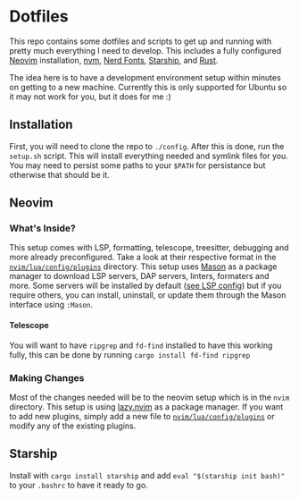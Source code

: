 # Dotfiles

This repo contains some dotfiles and scripts to get up and running with pretty
much everything I need to develop. This includes a fully configured
[Neovim](https://neovim.io/) installation, [nvm](https://github.com/nvm-sh/nvm),
[Nerd Fonts](https://www.nerdfonts.com/), [Starship](https://starship.rs), and
[Rust](https://www.rust-lang.org/).

The idea here is to have a development environment setup within minutes on
getting to a new machine. Currently this is only supported for Ubuntu so it may
not work for you, but it does for me :)

## Installation

First, you will need to clone the repo to `./config`. After this is done, run
the `setup.sh` script. This will install everything needed and symlink files for
you. You may need to persist some paths to your `$PATH` for persistance but
otherwise that should be it.

## Neovim

### What's Inside?

This setup comes with LSP, formatting, telescope, treesitter, debugging and more
already preconfigured. Take a look at their respective format in the
[`nvim/lua/config/plugins`](https://github.com/Squshy/dotfiles/tree/main/nvim/lua/config/plugins)
directory. This setup uses [Mason](https://github.com/williamboman/mason.nvim)
as a package manager to download LSP servers, DAP servers, linters, formaters
and more. Some servers will be installed by default
([see LSP config](https://github.com/Squshy/dotfiles/blob/main/nvim/lua/config/plugins/lsp.lua))
but if you require others, you can install, uninstall, or update them through
the Mason interface using `:Mason`.

#### Telescope

You will want to have `ripgrep` and `fd-find` installed to have this working
fully, this can be done by running `cargo install fd-find ripgrep`

### Making Changes

Most of the changes needed will be to the neovim setup which is in the `nvim`
directory. This setup is using [lazy.nvim](https://github.com/folke/lazy.nvim)
as a package manager. If you want to add new plugins, simply add a new file to
[`nvim/lua/config/plugins`](https://github.com/Squshy/dotfiles/tree/main/nvim/lua/config/plugins)
or modify any of the existing plugins.

## Starship

Install with `cargo install starship` and add `eval "$(starship init bash)"` to
your `.bashrc` to have it ready to go.
